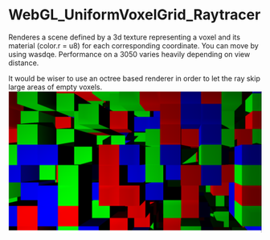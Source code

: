 # WebGL_UniformVoxelGrid_Raytracer


Renderes a scene defined by a 3d texture representing a voxel and its material (color.r = u8) for each corresponding coordinate. 
You can move by using wasdqe. Performance on a 3050 varies heavily depending on view distance.

It would be wiser to use an octree based renderer in order to let the ray skip large areas of empty voxels.
![Screenshot](example.png)
